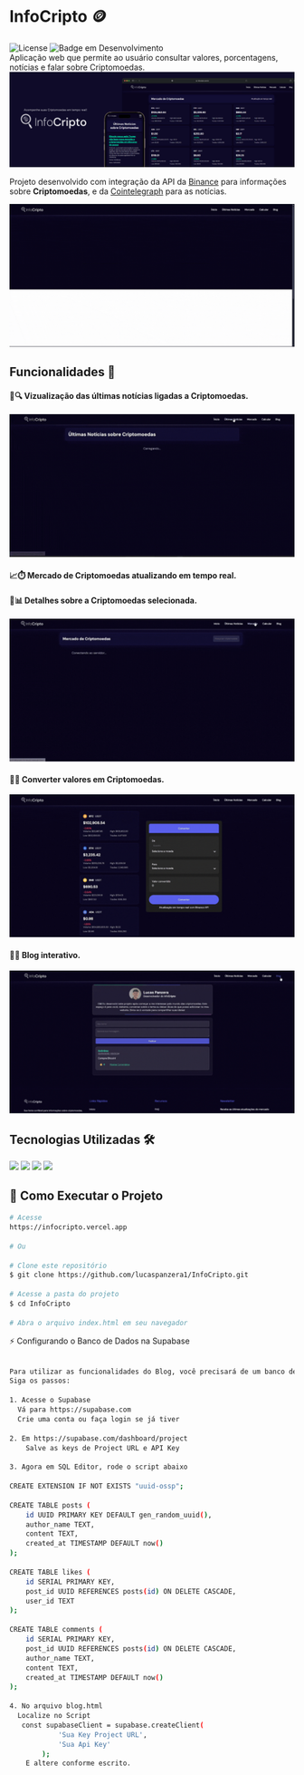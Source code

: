 # InfoCripto 🪙
![License](https://img.shields.io/badge/lucaspanzera-InfoCripto-darkblue) ![Badge em Desenvolvimento](https://img.shields.io/badge/Status-Finalizado-darkblue)</br>
Aplicação web que permite ao usuário consultar valores, porcentagens, notícias e falar sobre Criptomoedas.
![InfoCripto](content/header.png)

Projeto desenvolvido com integração da API da <a href="https://api.binance.com/api/v3/ticker/24hr">Binance<a> para informações sobre <b>Criptomoedas</b>, e da <a href="https://cointelegraph.com">Cointelegraph</a> para as notícias.

![InfoCripto](content/1.gif)

## Funcionalidades 📱
#### 📰🔍 Vizualização das últimas notícias ligadas a <b>Criptomoedas</b>.
![InfoCripto](content/2.gif)

#### 📈⏱️ Mercado de <b>Criptomoedas</b> atualizando em tempo real.
#### 🔬📊 Detalhes sobre a <b>Criptomoedas</b> selecionada. 
![InfoCripto](content/3.gif)


#### 💱🔄 Converter valores em <b>Criptomoedas</b>.
![InfoCripto](content/4.gif)

#### 💬🌐 Blog interativo.
![InfoCripto](content/5.gif)

## Tecnologias Utilizadas 🛠️
<div align="left">
  <img src="https://img.shields.io/badge/HTML5-E34F26?style=for-the-badge&logo=html5&logoColor=white" />
  <img src="https://img.shields.io/badge/CSS3-1572B6?style=for-the-badge&logo=css3&logoColor=white" />
  <img src="https://img.shields.io/badge/JavaScript-F7DF1E?style=for-the-badge&logo=javascript&logoColor=black" />
  <img src="https://img.shields.io/badge/Supabase-262626?style=for-the-badge" />
</div>

## 🚀 Como Executar o Projeto
```bash
# Acesse
https://infocripto.vercel.app

# Ou

# Clone este repositório
$ git clone https://github.com/lucaspanzera1/InfoCripto.git

# Acesse a pasta do projeto
$ cd InfoCripto

# Abra o arquivo index.html em seu navegador
```

⚡ Configurando o Banco de Dados na Supabase
```bash

Para utilizar as funcionalidades do Blog, você precisará de um banco de dados no Supabase.
Siga os passos:

1. Acesse o Supabase
  Vá para https://supabase.com
  Crie uma conta ou faça login se já tiver

2. Em https://supabase.com/dashboard/project
    Salve as keys de Project URL e API Key

3. Agora em SQL Editor, rode o script abaixo

CREATE EXTENSION IF NOT EXISTS "uuid-ossp";

CREATE TABLE posts (
    id UUID PRIMARY KEY DEFAULT gen_random_uuid(),
    author_name TEXT,
    content TEXT,
    created_at TIMESTAMP DEFAULT now()
);

CREATE TABLE likes (
    id SERIAL PRIMARY KEY,
    post_id UUID REFERENCES posts(id) ON DELETE CASCADE,
    user_id TEXT
);

CREATE TABLE comments (
    id SERIAL PRIMARY KEY,
    post_id UUID REFERENCES posts(id) ON DELETE CASCADE,
    author_name TEXT,
    content TEXT,
    created_at TIMESTAMP DEFAULT now()
);

4. No arquivo blog.html
  Localize no Script
   const supabaseClient = supabase.createClient(
            'Sua Key Project URL',
            'Sua Api Key'
        );
    E altere conforme escrito.
```
